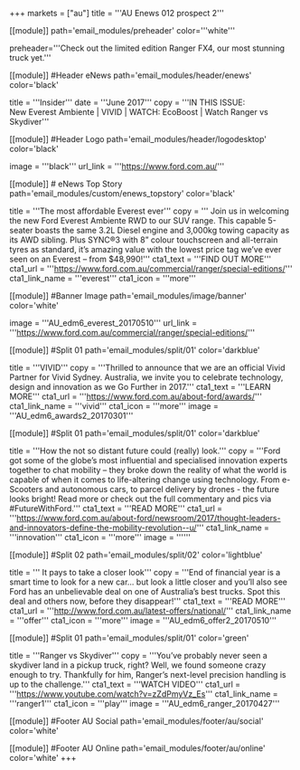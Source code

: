 +++
markets = ["au"]
title = '''AU Enews 012 prospect 2'''

[[module]]
path='email_modules/preheader'
color='''white'''

   preheader='''Check out the limited edition Ranger FX4, our most stunning truck yet.'''

[[module]] #Header eNews
path='email_modules/header/enews'
color='black'

  title = '''Insider'''
  date = '''June 2017'''
  copy = '''IN THIS ISSUE:<br />New Everest Ambiente | VIVID | WATCH: EcoBoost | Watch Ranger vs Skydiver'''

[[module]] #Header Logo
path='email_modules/header/logodesktop'
color='black'

  image = '''black'''
  url_link = '''https://www.ford.com.au/'''

[[module]] # eNews Top Story
path='email_modules/custom/enews_topstory'
color='black'

  title = '''The most affordable Everest ever'''
	copy = ''' Join us in welcoming the new Ford Everest Ambiente RWD to our SUV range. This capable 5-seater boasts the same 3.2L Diesel engine and 3,000kg towing capacity as its AWD sibling. Plus SYNC®3 with 8” colour touchscreen and all-terrain tyres as standard, it’s amazing value with the lowest price tag we’ve ever seen on an Everest – from $48,990!'''
  cta1_text = '''FIND OUT MORE'''
  cta1_url = '''https://www.ford.com.au/commercial/ranger/special-editions/'''
  cta1_link_name = '''everest'''
  cta1_icon = '''more'''

  
  [[module]] #Banner Image
path='email_modules/image/banner'
color='white'

  image = '''AU_edm6_everest_20170510'''
  url_link = '''https://www.ford.com.au/commercial/ranger/special-editions/'''
  

[[module]] #Split 01
path='email_modules/split/01'
color='darkblue'

  title = '''VIVID'''
  copy = '''Thrilled to announce that we are an official Vivid Partner for Vivid Sydney.
Australia, we invite you to celebrate technology, design and innovation as we Go Further in 2017.'''
  cta1_text = '''LEARN MORE'''
  cta1_url = '''https://www.ford.com.au/about-ford/awards/'''
  cta1_link_name = '''vivid'''
  cta1_icon = '''more'''
  image = '''AU_edm6_awards2_20170301'''
  
  [[module]] #Split 01
path='email_modules/split/01'
color='darkblue'

 title = '''How the not so distant future could (really) look.'''
  copy = '''Ford got some of the globe’s most influential and specialised innovation experts together to chat mobility – they broke down the reality of what the world is capable of when it comes to life-altering change using technology. From e-Scooters and autonomous cars, to parcel delivery by drones - the future looks bright! Read more or check out the full commentary and pics via #FutureWithFord.'''
  cta1_text = '''READ MORE'''
  cta1_url = '''https://www.ford.com.au/about-ford/newsroom/2017/thought-leaders-and-innovators-define-the-mobility-revolution--u/'''
  cta1_link_name = '''innovation'''
  cta1_icon = '''more'''
  image = ''''''
  
  
  [[module]] #Split 02
path='email_modules/split/02'
color='lightblue'

  title = ''' It pays to take a closer look'''
  copy = '''End of financial year is a smart time to look for a new car… but look a little closer and you’ll also see Ford has an unbelievable deal on one of Australia’s best trucks. Spot this deal and others now, before they disappear!'''
  cta1_text = '''READ MORE'''
  cta1_url = '''http://www.ford.com.au/latest-offers/national/'''
  cta1_link_name = '''offer'''
  cta1_icon = '''more'''
  image = '''AU_edm6_offer2_20170510'''
  
  
  [[module]] #Split 01
path='email_modules/split/01'
color='green'

  title = '''Ranger vs Skydiver'''
  copy = '''You’ve probably never seen a skydiver land in a pickup truck, right? Well, we found someone crazy enough to try. Thankfully for him, Ranger’s next-level precision handling is up to the challenge.'''
  cta1_text = '''WATCH VIDEO'''
  cta1_url = '''https://www.youtube.com/watch?v=zZdPmyVz_Es'''
  cta1_link_name = '''ranger1'''
  cta1_icon = '''play'''
  image = '''AU_edm6_ranger_20170427'''
  

[[module]] #Footer AU Social
path='email_modules/footer/au/social'
color='white'


[[module]] #Footer AU Online
path='email_modules/footer/au/online'
color='white'
+++